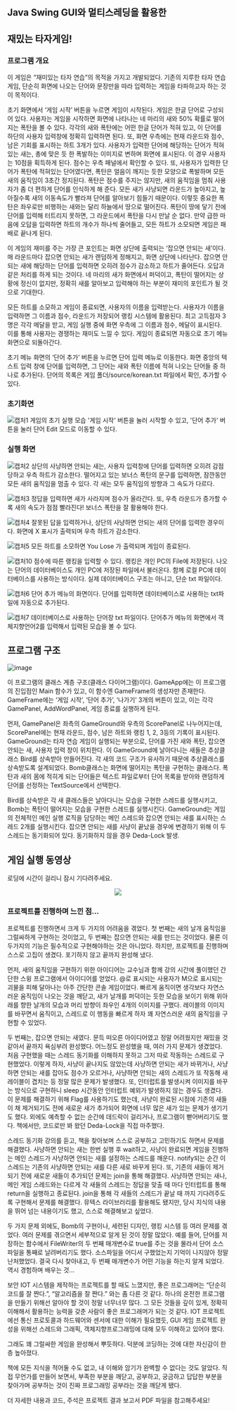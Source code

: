 ## Java Swing GUI와 멀티스레딩을 활용한
## 재밌는 타자게임!


### 프로그램 개요
이 게임은 “재미있는 타자 연습”의 목적을 가지고 개발되었다. 기존의 지루한 타자 연습 게임, 단순히 화면에 나오는 단어와 문장만을 따라 입력하는 게임을 타파하고자 하는 것이 목적이다.

 초기 화면에서 ‘게임 시작’ 버튼을 누르면 게임이 시작된다. 게임은 한글 단어로 구성되어 있다. 사용자는 게임을 시작하면 화면에 나타나는 네 마리의 새와 50% 확률로 떨어지는 폭탄을 볼 수 있다. 각각의 새와 폭탄에는 어떤 한글 단어가 적혀 있고, 이 단어를 하단의 사용자 입력창에 정확히 입력하면 된다. 또, 화면 우측에는 현재 라운드와 점수, 남은 기회를 표시하는 하트 3개가 있다. 사용자가 입력한 단어에 해당하는 단어가 적혀 있는 새는, 총에 맞은 듯 한 폭발하는 이미지로 변하며 화면에 표시된다. 이 경우 사용자는 10점을 획득하게 된다. 점수는 우측 패널에서 확인할 수 있다. 또, 사용자가 입력한 단어가 폭탄에 적혀있는 단어였다면, 폭탄은 얼음이 깨지는 듯한 모양으로 폭발하며 모든 새의 움직임이 3초간 정지된다. 폭탄은 점수를 주지는 않지만, 새의 움직임을 멈춰 사용자가 좀 더 편하게 단어를 인식하게 해 준다. 모든 새가 사냥되면 라운드가 높아지고, 높아질수록 새의 이동속도가 빨라져 단어를 알아보기 힘들기 때문이다. 이렇듯 중요한 폭탄은 좌우로만 비행하는 새와는 달리 하늘에서 땅으로 떨어진다. 폭탄이 땅에 닿기 전에 단어를 입력해 터트리지 못하면, 그 라운드에서 폭탄을 다시 만날 순 없다. 만약 급한 마음에 오답을 입력하면 하트의 개수가 하나씩 줄어들고, 모든 하트가 소모되면 게임은 패배로 끝나게 된다.
 
 이 게임의 재미를 주는 가장 큰 포인트는 화면 상단에 출력되는 ‘잡으면 안되는 새’이다. 매 라운드마다 잡으면 안되는 새가 랜덤하게 정해지고, 화면 상단에 나타난다. 잡으면 안되는 새에 해당하는 단어를 입력하면 오히려 점수가 감소하고 하트가 줄어든다. 오답과 같은 처리를 하게 되는 것이다. 네 마리의 새가 화면에서 퍼덕이고, 폭탄이 떨어지는 상황에 정신이 없지만, 정확히 새를 알아보고 입력해야 하는 부분이 재미의 포인트가 될 것으로 기대한다.

모든 하트를 소모하고 게임이 종료되면, 사용자의 이름을 입력받는다. 사용자가 이름을 입력하면 그 이름과 점수, 라운드가 저장되어 랭킹 시스템에 활용된다. 최고 고득점자 3명은 각각 메달을 받고, 게임 실행 중에 화면 우측에 그 이름과 점수, 메달이 표시된다. 이를 통해 사용자는 경쟁하는 재미도 느낄 수 있다. 게임이 종료되면 자동으로 초기 메뉴 화면으로 되돌아간다.

초기 메뉴 화면의 ‘단어 추가’ 버튼을 누르면 단어 입력 메뉴로 이동한다. 화면 중앙의 텍스트 입력 창에 단어를 입력하면, 그 단어는 새와 폭탄 이름에 적혀 나오는 단어들 중 하나로 추가된다. 단어의 목록은 게임 폴더/source/korean.txt 파일에서 확인, 추가할 수 있다. 

### 초기화면


![캡처1](https://github.com/Jun-Young-Seo/word_game_hunting_birds/assets/128452954/600e0d15-4c89-4b4f-bc4f-869aa24e320f)
게임의 초기 실행 모습
'게임 시작' 버튼을 눌러 시작할 수 있고, '단어 추가' 버튼을 눌러 단어 Edit 모드로 이동할 수 있다.

### 실행 화면


![캡처2](https://github.com/Jun-Young-Seo/word_game_hunting_birds/assets/128452954/6c142f52-94bd-4f25-a624-c1ed9e9cc438)
상단의 사냥하면 안되는 새는, 사용자 입력창에 단어를 입력하면 오히려 감점당하고 우측 하트가 감소한다.
떨어지고 있는 보너스 폭탄의 문구를 입력하면, 잠깐동안 모든 새의 움직임을 멈출 수 있다.
각 새는 모두 움직임의 방향과 그 속도가 다르다.

![캡처3](https://github.com/Jun-Young-Seo/word_game_hunting_birds/assets/128452954/f43b954b-0455-4714-b5c0-de7ce47a0e21)
정답을 입력하면 새가 사라지며 점수가 올라간다.
또, 우측 라운드가 증가할 수록 새의 속도가 점점 빨라진다! 보너스 폭탄을 잘 활용해야 한다.

![캡처4](https://github.com/Jun-Young-Seo/word_game_hunting_birds/assets/128452954/aa255640-73ac-4296-86cb-4e8e4eb1c521)
잘못된 답을 입력하거나, 상단의 사냥하면 안되는 새의 단어를 입력한 경우이다.
화면에 X 표시가 출력되며 우측 하트가 감소한다.

![캡처5](https://github.com/Jun-Young-Seo/word_game_hunting_birds/assets/128452954/1ff0213b-ad35-4468-a55d-d1df7d1cc404)
모든 하트를 소모하면 You Lose 가 출력되며 게임이 종료된다.

![캡처10](https://github.com/Jun-Young-Seo/word_game_hunting_birds/assets/128452954/de0f7b50-c133-4733-adde-648551a33a2a)
점수에 따른 랭킹을 입력할 수 있다.
랭킹은 개인 PC의 File에 저장된다. 나오는 단어의 데이터베이스도 개인 PC에 저장된 파일에서 불러온다.
함께 로컬 PC에 데이터베이스를 사용하는 방식이다.
실제 데이터베이스 구조는 아니고, 단순 txt 파일이다.

![캡처6](https://github.com/Jun-Young-Seo/word_game_hunting_birds/assets/128452954/8d5269e5-09b5-4b4d-a5ba-2f17d08deb85)
단어 추가 메뉴의 화면이다.
단어를 입력하면 데이터베이스로 사용하는 txt파일에 자동으로 추가된다.

![캡처7](https://github.com/Jun-Young-Seo/word_game_hunting_birds/assets/128452954/4670b15a-b0cf-4d30-a744-2803cd55a98f)
데이터베이스로 사용하는 단어장 txt 파일이다.
단어추가 메뉴의 화면에서 객체지향언어2를 입력해서 입력된 모습을 볼 수 있다.


## 프로그램 구조

![image](https://github.com/Jun-Young-Seo/word_game_hunting_birds/assets/128452954/5ef59063-e989-4bd1-afff-72ee3facf278)

이 프로그램의 클래스 계층 구조(클래스 다이어그램)이다. 
GameApp에는 이 프로그램의 진입점인 Main 함수가 있고, 이 함수엔 GameFrame의 생성자만 존재한다. GameFrame에는 ‘게임 시작’, ‘단어 추가’, ‘나가기’ 3개의 버튼이 있고, 이는 각각 GamePanel, AddWordPanel, 게임 종료를 실행하게 된다.
 
 먼저, GamePanel은 좌측의 GameGround와 우측의 ScorePanel로 나누어지는데, ScorePanel에는 현재 라운드, 점수, 남은 하트와 랭킹 1, 2, 3등의 기록이 표시된다.
 GameGround는 타자 연습 게임이 실행되는 부분으로, 단어를 가진 새와 폭탄, 잡으면 안되는 새, 사용자 입력 창이 위치한다. 이 GameGround에 날아다니는 새들은 추상클래스 Bird를 상속받아 만들어진다. 각 새의 코드 구조가 유사하기 때문에 추상클래스를 상속받도록 설계되었다. Bomb클래스는 화면에 떨어지는 폭탄을 구현하는 클래스다. 폭탄과 새의 몸에 적히게 되는 단어들은 텍스트 파일로부터 단어 목록을 받아와 랜덤하게 단어를 선정하는 TextSource에서 선택한다.
 
 Bird를 상속받은 각 새 클래스들은 날아다니는 모습을 구현한 스레드를 실행시키고, Bomb는 폭탄이 떨어지는 모습을 구현한 스레드를 실행시킨다. GameGround는 게임의 전체적인 메인 실행 로직을 담당하는 메인 스레드와 잡으면 안되는 새를 표시하는 스레드 2개를 실행시킨다. 잡으면 안되는 새를 사냥이 끝났을 경우에 변경하기 위해 이 두 스레드는 동기화되어 있다. 동기화하지 않을 경우 Deda-Lock 발생.


## 게임 실행 동영상
로딩에 시간이 걸리니 잠시 기다려주세요.

<p align="center">
  <img src="https://github.com/Jun-Young-Seo/word_game_hunting_birds/assets/128452954/31d3b97f-c263-48c7-9932-6ff4059062b1">
</p>


### 프로젝트를 진행하며 느낀 점...

프로젝트를 진행하면서 크게 두 가지의 어려움을 겪었다. 첫 번째는 새의 날개 움직임을 그럴싸하게 구현하는 것이었고, 두 번째는 잡으면 안되는 새를 만드는 것이었다.
물론 이 두가지의 기능은 필수적으로 구현해야하는 것은 아니었다. 하지만, 프로젝트를 진행하며 스스로 고집이 생겼다. 포기하지 않고 끝까지 완성해 냈다.

 먼저, 새의 움직임을 구현하기 위한 아이디어는 교수님과 함께 강의 시간에 풀이했던 간단한 스윙 프로그램에서 아이디어를 얻었다. @로 표시되는 사용자가 M으로 표시되는 괴물을 피해 달아나는 아주 간단한 콘솔 게임이었다. 
  빠르게 움직이면 생각보다 자연스러운 움직임이 나오는 것을 깨닫고, 새가 날개를 퍼덕이는 듯한 모습을 보이기 위해 위아래를 향한 날개의 모습과 머리 방향이 좌우인 4개의 이미지를 구했다. 레이블의 이미지를 바꾸면서 움직이고, 스레드로 이 행동을 빠르게 하자 꽤 자연스러운 새의 움직임을 구현할 수 있었다.
  
 두 번째는, 잡으면 안되는 새였다. 문득 떠오른 아이디어였고 정말 어려웠지만 재밌을 것 같아서 끝까지 욕심부려 완성했다. 어느정도 완성했을 때, 여러 가지 문제가 생겼었다. 처음 구현했을 때는 스레드 동기화를 이해하지 못하고 그저 따로 작동하는 스레드로 구현했었다. 이렇게 하자, 사냥이 끝나지도 않았는데 사냥하면 안되는 새가 바뀌거나, 사냥하면 안되는 새를 잡아도 점수가 오르거나, 사냥하면 안되는 새의 스레드가 또 작동해 새 레이블이 겹치는 등 정말 많은 문제가 발생했다. 또, 인터럽트를 발생시켜 이미지를 바꾸는 방식으로 구현하니 sleep 시간동안 인터럽트 예외가 발생하지 않는 경우도 생겼다. 이 문제를 해결하기 위해 Flag를 사용하기도 했는데, 사냥이 완료된 시점에 기존의 새들이 채 제거되기도 전에 새로운 새가 추가되어 화면에 너무 많은 새가 있는 문제가 생기기도 했다. 외에도 예측할 수 없는 순간에 데드락이 걸리거나, 프로그램이 뻗어버리기도 했다. 책에서만, 코드로만 봐 왔던 Deda-Lock을 직접 마주했다.
 
 스레드 동기화 강의를 듣고, 책을 찾아보며 스스로 공부하고 고민하기도 하면서 문제를 해결했다. 사냥하면 안되는 새는 한번 실행 후 wait하고, 사냥이 완료되면 게임을 진행하는 메인 스레드가 사냥하면 안되는 새를 설정하는 스레드를 깨운다. notify되는 순간 이 스레드는 기존의 사냥하면 안되는 새를 다른 새로 바꾸게 된다. 또, 기존의 새들이 제거되기 전에 새로운 새들이 추가되던 문제는 join을 통해 해결했다. 사냥하면 안되는 새나, 메인 게임 스레드와는 다르게 각 새들의 스레드는 정답을 맞출 때 마다 인터럽트를 통해 return을 실행하고 종료된다. join을 통해 각 새들의 스레드가 끝날 때 까지 기다려주도록 구현해서 문제를 해결했다. 뮤텍스 라이브러리를 활용해도 됐지만, 당시 지식의 내용을 뛰어 넘는 내용이기도 했고, 스스로 해결해보고 싶었다.

 두 가지 문제 외에도, Bomb의 구현이나, 세련된 디자인, 랭킹 시스템 등 여러 문제를 겪었다. 여러 문제를 겪으면서 세부적으로 알게 된 것이 정말 많았다. 예를 들어, 단어를 저장하는 함수에서 FileWriter의 두 번째 매개변수로 true를 주는 것을 몰라서 단어 소스파일을 통째로 날려버리기도 했다. 소스파일을 어디서 구했었는지 기억이 나지않아 정말 난처했었다. 결국 다시 찾아내고, 두 번째 매개변수가 어떤 기능을 하는지 알게 되었다. 역시 경험하며 배우는 것...


보안 IOT 시스템을 제작하는 프로젝트를 할 때도 느꼈지만, 좋은 프로그래머는 “단순히 코드를 잘 짠다.”, “알고리즘을 잘 짠다.” 와는 좀 다른 것 같다. 하나의 온전한 프로그램을 만들기 위해선 알아야 할 것이 정말 너무너무 많다. 그 모든 것들을 깊이 있게, 정확히 이해해서 활용하는 능력을 갖춘 사람이 좋은 프로그래머가 되는 것 같다. IOT 프로젝트에선 통신 프로토콜과 하드웨어와 센서에 대한 이해가 필요했듯, GUI 게임 프로젝트 완성을 위해선 스레드와 그래픽, 객체지향프로그래밍에 대해 모두 이해하고 있어야 했다.

 그래도 꽤 그럴싸한 게임을 완성해서 뿌듯하다. 덕분에 코딩하는 것에 대한 자신감이 한 층 높아졌다.

책에 모든 지식을 적어둘 수도 없고, 내 이해와 암기가 완벽할 수 없다는 것도 알았다. 직접 무언가를 만들어 보면서, 부족한 부분을 깨닫고, 공부하고, 궁금하고 답답한 부분을 찾아가며 공부하는 것이 진짜 프로그래밍 공부라는 것을 깨닫게 됐다.

더 자세한 내용과 코드, 주석은 프로젝트 결과 보고서 PDF 파일을 참고해주세요!
